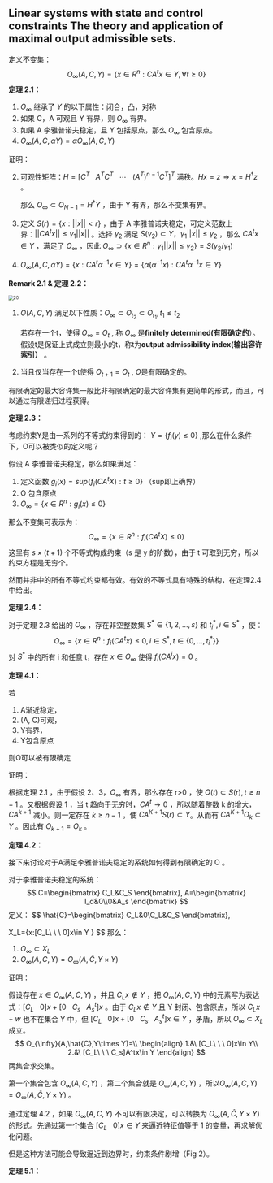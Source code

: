 ## Linear systems with state and control constraints The theory and application of maximal output admissible sets.

定义不变集：
$$
O_{\infty}(A,C,Y)=\{x\in R^n:CA^tx\in Y,\forall t\geq 0 \}
$$
**定理 2.1：**

1. $O_{\infty}$ 继承了 $Y$ 的以下属性：闭合，凸，对称
2. 如果 C，A 可观且 Y 有界，则 $O_{\infty}$ 有界。
3. 如果 A 李雅普诺夫稳定，且 Y 包括原点，那么 $O_{\infty}$ 包含原点。
4. $O_{\infty}(A,C,\alpha Y)=\alpha O_{\infty}(A,C,Y)$

证明：

2. 可观性矩阵：$H=[C^T\ \ \ A^TC^T\ \ \ \cdots\ \ \ (A^T)^{n-1}C^T]^T$ 满秩。$Hx=z \Rightarrow x=H^{\dagger}z$ 。

   那么 $O_{\infty}\subset O_{N-1}=H^{\dagger}Y$ ，由于 Y 有界，那么不变集有界。

3. 定义 $S(r)=\{x:||x||<r\}$ ，由于 A 李雅普诺夫稳定，可定义范数上界：$||CA^tx||\leq \gamma_1||x||$ 。选择 $\gamma_2$ 满足 $S(\gamma_2)\subset Y，\gamma_1||x||\leq\gamma_2$ ，那么 $CA^tx\in Y$ ，满足了 $O_{\infty}$ ，因此 $O_{\infty} \supset \{x\in R^n:\gamma_1||x||\leq\gamma_2\}=S(\gamma_2/\gamma_1)$ 
4. $O_{\infty}(A,C,\alpha Y) = \{x:CA^t\alpha^{-1}x\in Y \}=\{\alpha(\alpha^{-1}x):CA^t\alpha^{-1}x\in Y\}$



**Remark 2.1 & 定理 2.2：**

<img src="E:\Note\MPC\Note\2023_12\image\20.png" alt="20" style="zoom:60%;" />

1. $O(A,C,Y)$ 满足以下性质：$O_{\infty}\subset O_{t_2} \subset O_{t_1},t_1\leq t_2$

   若存在一个t，使得 $O_{\infty}=O_{t}$ , 称 $O_{\infty}$ 是**finitely determined(有限确定的**）。假设t是保证上式成立则最小的t，称t为**output admissibility index(输出容许索引）** 。

2. 当且仅当存在一个t使得 $O_{t+1}=O_{t}$ , $O$是有限确定的。

有限确定的最大容许集一般比非有限确定的最大容许集有更简单的形式，而且，可以通过有限递归过程获得。



**定理 2.3：**

考虑约束Y是由一系列的不等式约束得到的： $Y=\{f_i(y)\leq 0\}$ ,那么在什么条件下，O可以被类似的定义呢？

假设 A 李雅普诺夫稳定，那么如果满足：

1. 定义函数 $g_i(x)=sup\{f_i(CA^tX):t\geq 0\}$ （sup即上确界）
2. O 包含原点
3. $O_{\infty}=\{x\in R^n:g_i(x)\leq 0 \}$

那么不变集可表示为：
$$
O_{\infty}=\{x\in R^n:f_i(CA^tX)\leq 0 \}
$$
这里有 $s\times (t+1)$ 个不等式构成约束（s 是 y 的阶数），由于 t 可取到无穷，所以约束方程是无穷个。

然而并非中的所有不等式约束都有效。有效的不等式具有特殊的结构，在定理2.4中给出。



**定理 2.4：**

对于定理 2.3 给出的 $O_{\infty}$ ，存在非空整数集 $S^*\in \{1,2,\dots,s \}$ 和 $t_i^*,i\in S^*$ ，使：
$$
O_{\infty} = \{x\in R^n:f_i(CA^tx)\leq0,i\in S^*,t\in \{0,\dots,t_i^* \} \}
$$
对 $S^*$ 中的所有 i 和任意 t，存在 $x\in O_{\infty}$ 使得 $f_i(CA^ix)=0$ 。



**定理 4.1：**

若

1. A渐近稳定，
2. (A, C)可观，
3. Y有界，
4. Y包含原点

则O可以被有限确定

证明：

根据定理 2.1 ，由于假设 2、3，$O_{\infty}$ 有界，那么存在 r>0 ，使 $O(t)\subset S(r),t\geq n-1$ 。又根据假设 1 ，当 t 趋向于无穷时，$CA^t \rightarrow 0$ ，所以随着整数 k 的增大，$CA^{k+1}$ 减小。则一定存在 $k\geq n-1$ ，使 $CA^{K+1}S(r)\subset Y$。从而有 $CA^{K+1}O_k\subset Y$ 。因此有 $O_{k+1}=O_k$ 。



**定理 4.2：** 

接下来讨论对于A满足李雅普诺夫稳定的系统如何得到有限确定的 O 。

对于李雅普诺夫稳定的系统：
$$
C=\begin{bmatrix}
C_L&C_S
\end{bmatrix},
A=\begin{bmatrix}
I_d&0\\0&A_s
\end{bmatrix}
$$
定义：
$$
\hat{C}=\begin{bmatrix}
C_L&0\\C_L&C_S
\end{bmatrix},

X_L=\{x:[C_L\ \ \ 0]x\in Y \}
$$
那么：

1. $O_{\infty}\subset X_L$
2. $O_{\infty}(A,C,Y)=O_{\infty}(A,\hat{C},Y\times Y)$

证明：

假设存在 $x\in O_{\infty}(A,C,Y)$ ，并且 $C_Lx\notin Y$ ，把 $O_{\infty}(A,C,Y)$ 中的元素写为表达式：$[C_L\ \ \ 0]x+[0\ \ \ C_s\ \ \ A_s^t]x$ 。由于 $C_Lx\notin Y$ 且 Y 封闭、包含原点，所以 $C_Lx+w$ 也不在集合 Y 中，但 $[C_L\ \ \ 0]x+[0\ \ \ C_s\ \ \ A_s^t]x\in Y$ ，矛盾，所以 $O_{\infty}\subset X_L$ 成立。
$$
O_{\infty}(A,\hat{C},Y\times Y)=\\ \begin{align} 
1.&\ [C_L\ \ \ 0]x\in Y\\
2.&\ [C_L\ \ \ C_s]A^tx\in Y
\end{align}
$$
两集合求交集。

第一个集合包含 $O_{\infty}(A,C,Y)$ ，第二个集合就是 $O_{\infty}(A,C,Y)$ ，所以$O_{\infty}(A,C,Y)=O_{\infty}(A,\hat{C},Y\times Y)$ 。

通过定理 4.2 ，如果 $O_{\infty}(A,C,Y)$ 不可以有限决定，可以转换为 $O_{\infty}(A,\hat{C},Y\times Y)$ 的形式。先通过第一个集合 $[C_L\ \ \ 0]x\in Y$  来逼近特征值等于 1 的变量，再求解优化问题。

但是这种方法可能会导致逼近到边界时，约束条件剧增（Fig 2）。



**定理 5.1：**